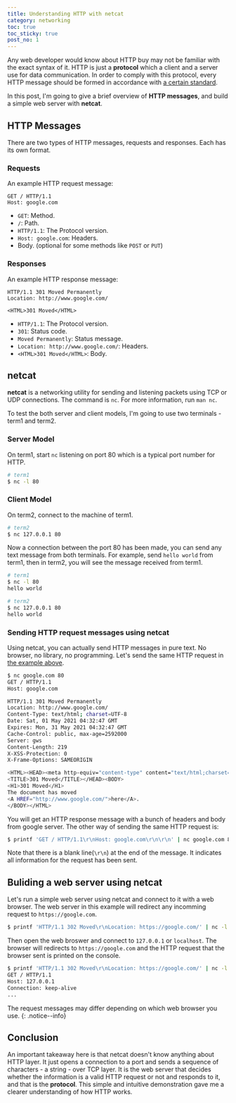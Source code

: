 ```yaml
---
title: Understanding HTTP with netcat
category: networking
toc: true
toc_sticky: true
post_no: 1
---
```

Any web developer would know about HTTP buy may not be familiar with the exact syntax of it.
HTTP is just a **protocol** which a client and a server use for data communication.
In order to comply with this protocol, every HTTP message should be formed in accordance with [a certain standard](https://tools.ietf.org/html/rfc7230).

In this post, I'm going to give a brief overview of **HTTP messages**, and build a simple web server with **netcat**.

## HTTP Messages
There are two types of HTTP messages, requests and responses. Each has its own format.
### Requests
An example HTTP request message:
```
GET / HTTP/1.1
Host: google.com
```
* `GET`: Method.
* `/`: Path.
* `HTTP/1.1`: The Protocol version.
* `Host: google.com`: Headers.
* Body. (optional for some methods like `POST` or `PUT`)

### Responses
An example HTTP response message:
```
HTTP/1.1 301 Moved Permanently
Location: http://www.google.com/

<HTML>301 Moved</HTML>
```
* `HTTP/1.1`: The Protocol version.
* `301`: Status code.
* `Moved Permanently`: Status message.
* `Location: http://www.google.com/`: Headers.
* `<HTML>301 Moved</HTML>`: Body.

## netcat
**netcat** is a networking utility for sending and listening packets using TCP or UDP connections.
The command is `nc`. For more information, run `man nc`.

To test the both server and client models, I'm going to use two terminals - term1 and term2.
### Server Model
On term1, start `nc` listening on port 80 which is a typical port number for HTTP.
```sh
# term1
$ nc -l 80
```
### Client Model
On term2, connect to the machine of term1.
```sh
# term2
$ nc 127.0.0.1 80
```
Now a connection between the port 80 has been made, you can send any text message from both terminals.
For example, send `hello world` from term1, then in term2, you will see the message received from term1.
```sh
# term1
$ nc -l 80
hello world
```
```sh
# term2
$ nc 127.0.0.1 80
hello world
```
### Sending HTTP request messages using netcat
Using netcat, you can actually send HTTP messages in pure text.
No browser, no library, no programming.
Let's send the same HTTP request in [the example above](#requests).
```sh
$ nc google.com 80
GET / HTTP/1.1
Host: google.com

HTTP/1.1 301 Moved Permanently
Location: http://www.google.com/
Content-Type: text/html; charset=UTF-8
Date: Sat, 01 May 2021 04:32:47 GMT
Expires: Mon, 31 May 2021 04:32:47 GMT
Cache-Control: public, max-age=2592000
Server: gws
Content-Length: 219
X-XSS-Protection: 0
X-Frame-Options: SAMEORIGIN

<HTML><HEAD><meta http-equiv="content-type" content="text/html;charset=utf-8">
<TITLE>301 Moved</TITLE></HEAD><BODY>
<H1>301 Moved</H1>
The document has moved
<A HREF="http://www.google.com/">here</A>.
</BODY></HTML>
```
You will get an HTTP response message with a bunch of headers and body from google server.
The other way of sending the same HTTP request is:
```sh
$ printf 'GET / HTTP/1.1\r\nHost: google.com\r\n\r\n' | nc google.com 80
```
Note that there is a blank line(`\r\n`) at the end of the message.
It indicates all information for the request has been sent.

## Buliding a web server using netcat
Let's run a simple web server using netcat and connect to it with a web browser.
The web server in this example will redirect any incomming request to `https://google.com`.
```sh
$ printf 'HTTP/1.1 302 Moved\r\nLocation: https://google.com/' | nc -l 80
```
Then open the web broswer and connect to `127.0.0.1` or `localhost`.
The browser will redirects to `https://google.com` and the HTTP request that the browser sent is printed on the console.
```sh
$ printf 'HTTP/1.1 302 Moved\r\nLocation: https://google.com/' | nc -l 80
GET / HTTP/1.1
Host: 127.0.0.1
Connection: keep-alive
...
```
The request messages may differ depending on which web browser you use.
{: .notice--info}

## Conclusion
An important takeaway here is that netcat doesn't know anything about HTTP layer.
It just opens a connection to a port and sends a sequence of characters - a string - over TCP layer.
It is the web server that decides whether the information is a valid HTTP request or not and responds to it, and that is the **protocol**.
This simple and intuitive demonstration gave me a clearer understanding of how HTTP works.
